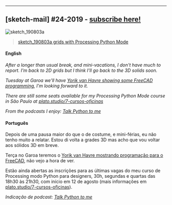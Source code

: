 ---

## [sketch-mail] #24-2019 - [subscribe here!](/sketch-mail)

![sketch_190803a](https://raw.githubusercontent.com/villares/sketch-a-day/master/2019/sketch_190803a/sketch_190803a.gif)

> [sketch_190803a grids with Processing Python Mode](https://github.com/villares/sketch-a-day/tree/master/2019/sketch_19071530a)

#### English

*After a longer than usual break, and mini-vacations, I don't have much to report. I'm back to 2D grids but I think I'll go back to the 3D solids soon.*

*Tuesday at Garoa we'll have [Yorik van Havre showing some FreeCAD programming](https://garoa.net.br/wiki/Programando_para_o_FreeCAD), I'm looking forward to it.*

*There are still some seats available for my Processing Python Mode course in São Paulo at [plato.studio/7-cursos-oficinas](https://plato.studio/7-cursos-oficinas)*

*From the podcasts I enjoy: [Talk Python to me](https://talkpython.fm/)*


#### Português

Depois de uma pausa maior do que o de costume, e mini-férias, eu não tenho muito a relatar. Estou di volta a grades 3D mas acho que vou voltar aos sólidos 3D em breve.

Terça no Garoa teremos o [Yorik van Havre mostrando programação para o FreeCAD](https://garoa.net.br/wiki/Programando_para_o_FreeCAD), não vejo a hora de ver.

Estão ainda abertas as inscrições para as últimas vagas do meu curso de Processing modo Python para designers, 30h, segundas e quartas das 18h30 às 21h30, com início em 12 de agosto (mais informações  em [plato.studio/7-cursos-oficinas](https://plato.studio/7-cursos-oficinas)).

*Indicação de podcast: [Talk Python to me](https://talkpython.fm/)* 

#### 